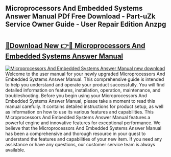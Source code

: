 ## Microprocessors And Embedded Systems Answer Manual PDf Free Download - Part-uZk Service Owner Guide - User Repair Edition Anzpg

# <h2><a href="http://bc66196.oget.top/?id=Microprocessors+And+Embedded+Systems+Answer+Manual">🔗Download New 👉🔴 Microprocessors And Embedded Systems Answer Manual</a></h2>

[![Microprocessors And Embedded Systems Answer Manual new download](https://i.imgur.com/5g1atiW.png)](http://bc66196.oget.top/?id=Microprocessors+And+Embedded+Systems+Answer+Manual)
Welcome to the user manual for your newly upgraded Microprocessors And Embedded Systems Answer Manual. This comprehensive guide is intended to help you understand and operate your product successfully. You will find detailed information on features, installation, operation, maintenance, and troubleshooting. Before you begin using your Microprocessors And Embedded Systems Answer Manual, please take a moment to read this manual carefully. It contains detailed instructions for product setup, as well as information on how to use its various features and capabilities. This Microprocessors And Embedded Systems Answer Manual features a powerful engine and innovative features for exceptional performance. We believe that the Microprocessors And Embedded Systems Answer Manual has been a comprehensive and thorough resource in your quest to understand the features and capabilities of your new item. If you need any assistance or have any questions, our customer service team is always available.
